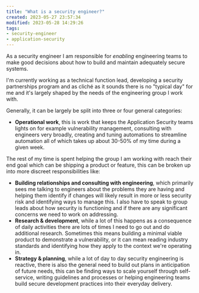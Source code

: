 ```yaml
---
title: "What is a security engineer?"
created: 2023-05-27 23:57:34
modified: 2023-05-28 14:29:26
tags:
- security-engineer
- application-security
---
```


As a security engineer I am responsible for *enabling* engineering teams to make good decisions about how to build and maintain adequately secure systems.

I'm currently working as a technical function lead, developing a security partnerships program and as cliché as it sounds there is no "typical day" for me and it's largely shaped by the needs of the engineering group I work with. 

Generally, it can be largely be split into three or four general categories:
- **Operational work**, this is work that keeps the Application Security teams lights on for example vulnerability management, consulting with engineers very broadly, creating and tuning automations to streamline automation all of which takes up about 30-50% of my time during a given week.

The rest of my time is spent helping the group I am working with reach their end goal which can be shipping a product or feature, this can be broken up into more discreet responsibilities like:
- **Building relationships and consulting with engineering**, which primarily sees me talking to engineers about the problems they are having and helping them identify if changes will likely result in more or less security risk and identifying ways to manage this. I also have to speak to group leads about how security is functioning and if there are any significant concerns we need to work on addressing.
- **Research & development**, while a lot of this happens as a consequence of daily activities there are lots of times I need to go out and do additional research. Sometimes this means building a minimal viable product to demonstrate a vulnerability, or it can mean reading industry standards and identifying how they apply to the context we're operating in.
- **Strategy & planning**, while a lot of day to day security engineering is reactive, there is also the general need to build out plans in anticipation of future needs, this can be finding ways to scale yourself through self-service, writing guidelines and processes or helping engineering teams build secure development practices into their everyday delivery.